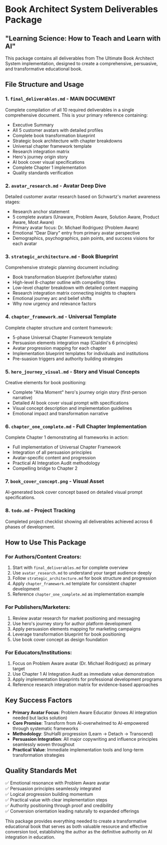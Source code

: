 # Book Architect System Deliverables Package
## "Learning Science: How to Teach and Learn with AI"

This package contains all deliverables from The Ultimate Book Architect System implementation, designed to create a comprehensive, persuasive, and transformative educational book.

## File Structure and Usage

### 1. `final_deliverables.md` - **MAIN DOCUMENT**
Complete compilation of all 10 required deliverables in a single comprehensive document. This is your primary reference containing:
- Executive Summary
- All 5 customer avatars with detailed profiles
- Complete book transformation blueprint
- Strategic book architecture with chapter breakdowns
- Universal chapter framework template
- Research integration matrix
- Hero's journey origin story
- AI book cover visual specifications
- Complete Chapter 1 implementation
- Quality standards verification

### 2. `avatar_research.md` - Avatar Deep Dive
Detailed customer avatar research based on Schwartz's market awareness stages:
- Research anchor statement
- 5 complete avatars (Unaware, Problem Aware, Solution Aware, Product Aware, Most Aware)
- Primary avatar focus: Dr. Michael Rodriguez (Problem Aware)
- Emotional "Dear Diary" entry from primary avatar perspective
- Demographics, psychographics, pain points, and success visions for each avatar

### 3. `strategic_architecture.md` - Book Blueprint
Comprehensive strategic planning document including:
- Book transformation blueprint (before/after states)
- High-level 8-chapter outline with compelling titles
- Low-level chapter breakdown with detailed content mapping
- Research integration matrix connecting insights to chapters
- Emotional journey arc and belief shifts
- Why now urgency and relevance factors

### 4. `chapter_framework.md` - Universal Template
Complete chapter structure and content framework:
- 5-phase Universal Chapter Framework template
- Persuasion elements integration map (Cialdini's 6 principles)
- Avatar progression mapping for each chapter
- Implementation blueprint templates for individuals and institutions
- Pre-suasion triggers and authority building strategies

### 5. `hero_journey_visual.md` - Story and Visual Concepts
Creative elements for book positioning:
- Complete "Aha Moment" hero's journey origin story (first-person narrative)
- Detailed AI book cover visual prompt with specifications
- Visual concept description and implementation guidelines
- Emotional impact and transformation narrative

### 6. `chapter_one_complete.md` - Full Chapter Implementation
Complete Chapter 1 demonstrating all frameworks in action:
- Full implementation of Universal Chapter Framework
- Integration of all persuasion principles
- Avatar-specific content and progression
- Practical AI Integration Audit methodology
- Compelling bridge to Chapter 2

### 7. `book_cover_concept.png` - Visual Asset
AI-generated book cover concept based on detailed visual prompt specifications.

### 8. `todo.md` - Project Tracking
Completed project checklist showing all deliverables achieved across 6 phases of development.

## How to Use This Package

### For Authors/Content Creators:
1. Start with `final_deliverables.md` for complete overview
2. Use `avatar_research.md` to understand your target audience deeply
3. Follow `strategic_architecture.md` for book structure and progression
4. Apply `chapter_framework.md` template for consistent chapter development
5. Reference `chapter_one_complete.md` as implementation example

### For Publishers/Marketers:
1. Review avatar research for market positioning and messaging
2. Use hero's journey story for author platform development
3. Apply persuasion elements mapping for marketing campaigns
4. Leverage transformation blueprint for book positioning
5. Use book cover concept as design foundation

### For Educators/Institutions:
1. Focus on Problem Aware avatar (Dr. Michael Rodriguez) as primary target
2. Use Chapter 1 AI Integration Audit as immediate value demonstration
3. Apply implementation blueprints for professional development programs
4. Reference research integration matrix for evidence-based approaches

## Key Success Factors

- **Primary Avatar Focus**: Problem Aware Educator (knows AI integration needed but lacks solution)
- **Core Promise**: Transform from AI-overwhelmed to AI-empowered through systematic frameworks
- **Methodology**: ShuHaRi progression (Learn → Detach → Transcend)
- **Persuasion Integration**: All major copywriting and influence principles seamlessly woven throughout
- **Practical Value**: Immediate implementation tools and long-term transformation strategies

## Quality Standards Met

✅ Emotional resonance with Problem Aware avatar  
✅ Persuasion principles seamlessly integrated  
✅ Logical progression building momentum  
✅ Practical value with clear implementation steps  
✅ Authority positioning through proof and credibility  
✅ Conversion orientation leading naturally to expanded offerings  

This package provides everything needed to create a transformative educational book that serves as both valuable resource and effective conversion tool, establishing the author as the definitive authority on AI integration in education.

